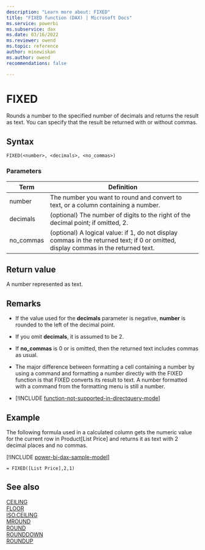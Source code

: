 ```yaml
---
description: "Learn more about: FIXED"
title: "FIXED function (DAX) | Microsoft Docs"
ms.service: powerbi 
ms.subservice: dax 
ms.date: 03/16/2022
ms.reviewer: owend
ms.topic: reference
author: minewiskan
ms.author: owend 
recommendations: false

---
```

# FIXED

Rounds a number to the specified number of decimals and returns the result as text. You can specify that the result be returned with or without commas.  
  
## Syntax  
  
```dax
FIXED(<number>, <decimals>, <no_commas>)  
```
  
### Parameters  
  
|Term|Definition|  
|--------|--------------|  
|number|The number you want to round and convert to text, or a column containing a number.|  
|decimals|(optional) The number of digits to the right of the decimal point; if omitted, 2.|  
|no_commas|(optional) A logical value: if 1, do not display commas in the returned text; if 0 or omitted, display commas in the returned text.|  
  
## Return value

A number represented as text.  
  
## Remarks

- If the value used for the **decimals** parameter is negative, **number** is rounded to the left of the decimal point.  
  
- If you omit **decimals**, it is assumed to be 2.  
  
- If **no_commas** is 0 or is omitted, then the returned text includes commas as usual.  
  
- The major difference between formatting a cell containing a number by using a command and formatting a number directly with the FIXED function is that FIXED converts its result to text. A number formatted with a command from the formatting menu is still a number.  
  
- [!INCLUDE [function-not-supported-in-directquery-mode](includes/function-not-supported-in-directquery-mode.md)]
  
## Example

The following formula used in a calculated column gets the numeric value for the current row in Product[List Price] and returns it as text with 2 decimal places and no commas.  

[!INCLUDE [power-bi-dax-sample-model](includes/power-bi-dax-sample-model.md)]
  
```dax
= FIXED([List Price],2,1)  
```

## See also

[CEILING](ceiling-function-dax.md)  
[FLOOR](floor-function-dax.md)  
[ISO.CEILING](iso-ceiling-function-dax.md)  
[MROUND](mround-function-dax.md)  
[ROUND](round-function-dax.md)  
[ROUNDDOWN](rounddown-function-dax.md)  
[ROUNDUP](roundup-function-dax.md)  
